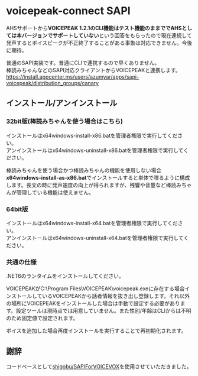 # voicepeak-connect SAPI

AHSサポートから**VOICEPEAK 1.2.1のCLI機能はテスト機能のままででAHSとしては本バージョンでサポートしていない**という回答をもらったので現在連続して発声するとボイスピークが不正終了することがある事象は対応できません。今後に期待。  
  
普通のSAPI実装です。普通にCLIで連携するので早くありません。  
棒読みちゃんなどのSAPI対応クライアントからVOICEPEAKと連携します。  
https://install.appcenter.ms/users/azumyar/apps/sapi-voicepeak/distribution_groups/canary  

## インストール/アンインストール
### 32bit版(棒読みちゃんを使う場合はこちら)
インストールはx64windows-install-x86.batを管理者権限で実行してください。   
アンインストールはx64windows-uninstall-x86.batを管理者権限で実行してください。  
  
 棒読みちゃんを使う場合かつ棒読みちゃんの機能を使用しない場合**x64windows-install-as-x86.bat**でインストールすると単体で喋るように構成します。長文の時に発声速度の向上が得られますが、残響や音量など棒読みちゃんが管理している機能は使えません。
 
### 64bit版
インストールはx64windows-install-x64.batを管理者権限で実行してください。   
アンインストールはx64windows-uninstall-x64.batを管理者権限で実行してください。

### 共通の仕様
.NET6のランタイムをインストールしてください。  
  
VOICEPEAKがC:\Program Files\VOICEPEAK\voicepeak.exeに存在する場合インストールしているVOICEPEAKから話者情報を抜き出し登録します。それ以外の場所にVOICEPEAKをインストールした場合は手動で設定する必要があります。設定ツールは現時点では用意していません。また性別/年齢はCLIからは不明のため固定値で設定されます。  
  
ボイスを追加した場合再度インストールを実行することで再初期化されます。

## 謝辞
コードベースとして[shigobu/SAPIForVOICEVOX](https://github.com/shigobu/SAPIForVOICEVOX)を使用させていただきました。


